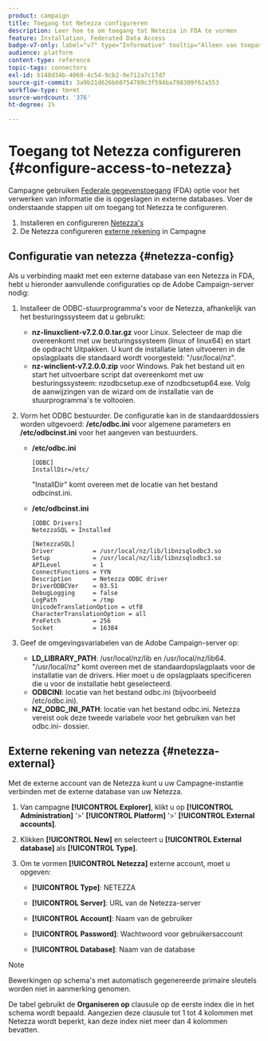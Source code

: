 ```yaml
---
product: campaign
title: Toegang tot Netezza configureren
description: Leer hoe te om toegang tot Netezza in FDA te vormen
feature: Installation, Federated Data Access
badge-v7-only: label="v7" type="Informative" tooltip="Alleen van toepassing op Campaign Classic v7"
audience: platform
content-type: reference
topic-tags: connectors
exl-id: b148d34b-4060-4c54-9cb2-9e712a7c17d7
source-git-commit: 3a9b21d626b60754789c3f594ba798309f62a553
workflow-type: tm+mt
source-wordcount: '376'
ht-degree: 1%

---
```


# Toegang tot Netezza configureren {#configure-access-to-netezza}



Campagne gebruiken [Federale gegevenstoegang](../../installation/using/about-fda.md) (FDA) optie voor het verwerken van informatie die is opgeslagen in externe databases. Voer de onderstaande stappen uit om toegang tot Netezza te configureren.

1. Installeren en configureren [Netezza&#39;s](#netezza-config)
1. De Netezza configureren [externe rekening](#netezza-external) in Campagne

## Configuratie van netezza {#netezza-config}

Als u verbinding maakt met een externe database van een Netezza in FDA, hebt u hieronder aanvullende configuraties op de Adobe Campaign-server nodig:

1. Installeer de ODBC-stuurprogramma&#39;s voor de Netezza, afhankelijk van het besturingssysteem dat u gebruikt:

   * **nz-linuxclient-v7.2.0.0.tar.gz** voor Linux. Selecteer de map die overeenkomt met uw besturingssysteem (linux of linux64) en start de opdracht Uitpakken. U kunt de installatie laten uitvoeren in de opslagplaats die standaard wordt voorgesteld: &quot;/usr/local/nz&quot;.
   * **nz-winclient-v7.2.0.0.zip** voor Windows. Pak het bestand uit en start het uitvoerbare script dat overeenkomt met uw besturingssysteem: nzodbcsetup.exe of nzodbcsetup64.exe. Volg de aanwijzingen van de wizard om de installatie van de stuurprogramma&#39;s te voltooien.

1. Vorm het ODBC bestuurder. De configuratie kan in de standaarddossiers worden uitgevoerd: **/etc/odbc.ini** voor algemene parameters en **/etc/odbcinst.ini** voor het aangeven van bestuurders.

   * **/etc/odbc.ini**

     ```
     [ODBC]
     InstallDir=/etc/
     ```

     &quot;InstallDir&quot; komt overeen met de locatie van het bestand odbcinst.ini.

   * **/etc/odbcinst.ini**

     ```
     [ODBC Drivers]
     NetezzaSQL = Installed
     
     [NetezzaSQL]
     Driver           = /usr/local/nz/lib/libnzsqlodbc3.so
     Setup            = /usr/local/nz/lib/libnzsqlodbc3.so
     APILevel         = 1
     ConnectFunctions = YYN
     Description      = Netezza ODBC driver
     DriverODBCVer    = 03.51
     DebugLogging     = false
     LogPath          = /tmp
     UnicodeTranslationOption = utf8
     CharacterTranslationOption = all
     PreFetch         = 256
     Socket           = 16384
     ```

1. Geef de omgevingsvariabelen van de Adobe Campaign-server op:

   * **LD_LIBRARY_PATH**: /usr/local/nz/lib en /usr/local/nz/lib64. &quot;/usr/local/nz&quot; komt overeen met de standaardopslagplaats voor de installatie van de drivers. Hier moet u de opslagplaats specificeren die u voor de installatie hebt geselecteerd.
   * **ODBCINI**: locatie van het bestand odbc.ini (bijvoorbeeld /etc/odbc.ini).
   * **NZ_ODBC_INI_PATH**: locatie van het bestand odbc.ini. Netezza vereist ook deze tweede variabele voor het gebruiken van het odbc.ini- dossier.

## Externe rekening van netezza {#netezza-external}

Met de externe account van de Netezza kunt u uw Campagne-instantie verbinden met de externe database van uw Netezza.

1. Van campagne **[!UICONTROL Explorer]**, klikt u op **[!UICONTROL Administration]** &#39;>&#39; **[!UICONTROL Platform]** &#39;>&#39; **[!UICONTROL External accounts]**.

1. Klikken **[!UICONTROL New]** en selecteert u **[!UICONTROL External database]** als **[!UICONTROL Type]**.

1. Om te vormen **[!UICONTROL Netezza]** externe account, moet u opgeven:

   * **[!UICONTROL Type]**: NETEZZA

   * **[!UICONTROL Server]**: URL van de Netezza-server

   * **[!UICONTROL Account]**: Naam van de gebruiker

   * **[!UICONTROL Password]**: Wachtwoord voor gebruikersaccount

   * **[!UICONTROL Database]**: Naam van de database

>[!NOTE]
>
>Bewerkingen op schema&#39;s met automatisch gegenereerde primaire sleutels worden niet in aanmerking genomen.
>
>De tabel gebruikt de **Organiseren op** clausule op de eerste index die in het schema wordt bepaald. Aangezien deze clausule tot 1 tot 4 kolommen met Netezza wordt beperkt, kan deze index niet meer dan 4 kolommen bevatten.
